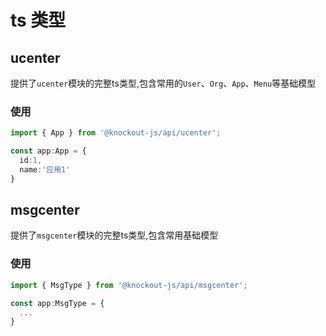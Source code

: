 # ts 类型

## ucenter
提供了`ucenter`模块的完整ts类型,包含常用的`User`、`Org`、`App`、`Menu`等基础模型

### 使用
```ts
import { App } from '@knockout-js/api/ucenter';

const app:App = {
  id:1,
  name:'应用1'
}
```

## msgcenter
提供了`msgcenter`模块的完整ts类型,包含常用基础模型

### 使用
```ts
import { MsgType } from '@knockout-js/api/msgcenter';

const app:MsgType = {
  ...
}
```

